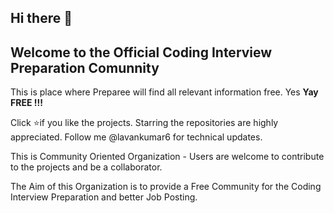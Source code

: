 ## Hi there 👋

## Welcome to the Official Coding Interview Preparation Comunnity 

This is place where Preparee will find all relevant information free. Yes **Yay FREE !!!**


Click ⭐if you like the projects. Starring the repositories are highly appreciated.
Follow me @lavankumar6 for technical updates.

This is Community Oriented Organization - Users are welcome to contribute to the projects and be a collaborator.

The Aim of this Organization is to provide a Free Community for the Coding Interview Preparation and better Job Posting.

<!--

**Here are some ideas to get you started:**

🙋‍♀️ A short introduction - what is your organization all about?
🌈 Contribution guidelines - how can the community get involved?
👩‍💻 Useful resources - where can the community find your docs? Is there anything else the community should know?
🍿 Fun facts - what does your team eat for breakfast?
🧙 Remember, you can do mighty things with the power of [Markdown](https://docs.github.com/github/writing-on-github/getting-started-with-writing-and-formatting-on-github/basic-writing-and-formatting-syntax)
-->
